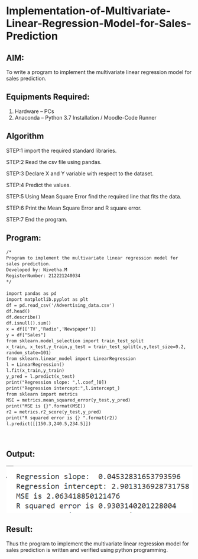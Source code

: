 # Implementation-of-Multivariate-Linear-Regression-Model-for-Sales-Prediction

## AIM:
To write a program to implement the multivariate linear regression model for sales prediction.

## Equipments Required:
1. Hardware – PCs
2. Anaconda – Python 3.7 Installation / Moodle-Code Runner

## Algorithm

STEP:1
import the required standard libraries.

STEP:2
Read the csv file using pandas.

STEP:3
Declare X and Y variable with respect to the dataset.

STEP:4
Predict the values.

STEP:5
Using Mean Square Error find the required line that fits the data.

STEP:6
Print the Mean Square Error and R square error.

STEP:7
End the program.
 

## Program:
```
/*
Program to implement the multivariate linear regression model for sales prediction.
Developed by: Nivetha.M
RegisterNumber: 212221240034 
*/

import pandas as pd
import matplotlib.pyplot as plt
df = pd.read_csv('/Advertising_data.csv')
df.head()
df.describe()
df.isnull().sum()
x = df[['TV','Radio','Newspaper']]
y = df["Sales"]
from sklearn.model_selection import train_test_split
x_train, x_test,y_train,y_test = train_test_split(x,y,test_size=0.2, random_state=101)
from sklearn.linear_model import LinearRegression
l = LinearRegression()
l.fit(x_train,y_train)
y_pred = l.predict(x_test)
print("Regression slope: ",l.coef_[0])
print("Regression intercept:",l.intercept_)
from sklearn import metrics
MSE = metrics.mean_squared_error(y_test,y_pred)
print("MSE is {}".format(MSE))
r2 = metrics.r2_score(y_test,y_pred)
print("R squared error is {} ".format(r2))
l.predict([[150.3,240.5,234.5]])



```

## Output:
![GitHub Logo](./m3.png)




## Result:
Thus the program to implement the multivariate linear regression model for sales prediction is written and verified using python programming.
